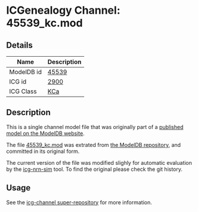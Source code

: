 # ICGenealogy Channel: 45539\_kc.mod

## Details

Name | Description
---- | -----------
ModelDB id | [45539](http://senselab.med.yale.edu/ModelDB/ShowModel.cshtml?model=45539)
ICG id | [2900](http://icg.neurotheory.ox.ac.uk/channels/5/2900)
ICG Class | [KCa](http://icg.neurotheory.ox.ac.uk/channels/5)

## Description

This is a single channel model file that was originally part of a [published model on the ModelDB website](http://senselab.med.yale.edu/ModelDB/ShowModel.cshtml?model=45539).


The file [45539\_kc.mod](45539_kc.mod) was extrated from [the ModelDB repository](http://senselab.med.yale.edu/ModelDB/ShowModel.cshtml?model=45539), and committed in its original form.

The current version of the file was modified slighly for automatic evaluation by the [icg-nrn-sim](https://github.com/icgenealogy/icg-nrn-sim) tool. To find the original please check the git history.


## Usage

See the [icg-channel super-repository](https://github.com/icgenealogy/icg-channels) for more information.